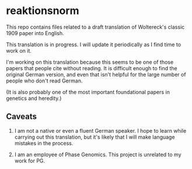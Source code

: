 # reaktionsnorm

This repo contains files related to a draft translation of Woltereck's classic 1909 paper into English. 

This translation is in progress. I will update it periodically as I find time to work on it.

I'm working on this translation because this seems to be one of those papers that people cite without reading. It is difficult enough to find the original German version, and even that isn't helpful for the large number of people who don't read German.

(It is also probably one of the most important foundational papers in genetics and heredity.)

## Caveats

1. I am not a native or even a fluent German speaker. I hope to learn while carrying out this translation, but it's likely that I will make language mistakes in the process.

2. I am an employee of Phase Genomics. This project is unrelated to my work for PG.

